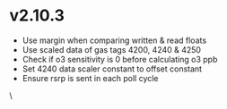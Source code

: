 # v2.10.3

* Use margin when comparing written & read floats
* Use scaled data of gas tags 4200, 4240 & 4250
* Check if o3 sensitivity is 0 before calculating o3 ppb
* Set 4240 data scaler constant to offset constant
* Ensure rsrp is sent in each poll cycle

\
